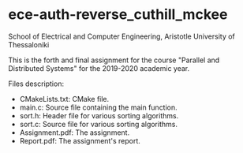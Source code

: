 # ece-auth-reverse_cuthill_mckee
School of Electrical and Computer Engineering, Aristotle University of Thessaloniki

This is the forth and final assignment for the course "Parallel and Distributed Systems" for the 2019-2020 academic year.

Files description:
- CMakeLists.txt: CMake file.
- main.c:         Source file containing the main function.
- sort.h:         Header file for various sorting algorithms.
- sort.c:         Source file for various sorting algorithms.
- Assignment.pdf: The assignment.
- Report.pdf:     The assignment's report.
